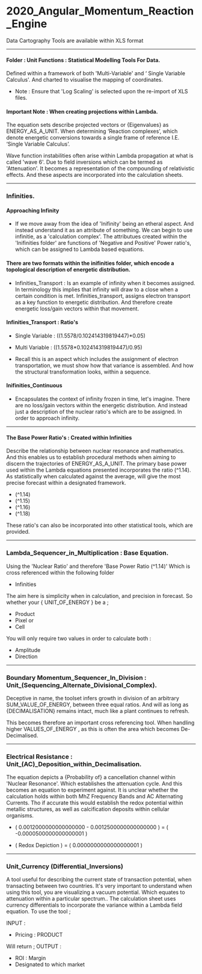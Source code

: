 # 2020_Angular_Momentum_Reaction_Engine 
Data Cartography Tools are available within XLS format

---
 
#### Folder : Unit Functions : Statistical Modelling Tools For Data.

Defined within a framework of both 'Multi-Variable' and ‘ Single Variable Calculus'. 
And charted to visualise the mapping of coordinates. 

* Note : Ensure that 'Log Scaling' is selected upon the re-import of XLS files. 

#### Important Note : When creating projections within Lambda.

The equation sets describe projected vectors or {Eigenvalues} as ENERGY_AS_A_UNIT. When determining ‘Reaction complexes’, which denote energetic conversions towards a single frame of reference I.E. ‘Single Variable Calculus’.

Wave function instabilities often arise within Lambda propagation at what is called 'wave 6'. Due to field inversions which can be termed as 'Attenuation'. It becomes a representation of the compounding of relativistic effects. And these aspects are incorporated into the calculation sheets. 

---

### Infinities.

#### Approaching Infinity

* If we move away from the idea of 'Inifinity' being an etheral aspect. And instead understand it as an attribute of something. 
We can begin to use infinitie, as a 'calculation complex'. The attributues created within the 'Inifinities folder' are functions of 'Negative and Positive' Power ratio's, which can  be assigned to Lambda based equations.

#### There are two formats within the inifinities folder, which encode a topological description of energetic distribution. 

- Infinities_Transport : Is an example of infinity when it becomes assigned. In terminology this implies that infinity will draw to a close when a certain condition is met.
Infinities_transport, assigns electron transport as a key function to energetic distribution. And therefore create energetic loss/gain vectors within that movement. 

#### Infinities_Transport : Ratio's

* Single Variable : ((1.5578/0.102414319819447)*0.05)
* Multi Variable : ((1.5578*0.102414319819447)/0.95)

* Recall this is an aspect which includes the assignment of electron transportation, we must show how that variance is assembled. And how the structural transformation looks, within a sequence.

#### Inifinities_Continuous 

* Encapsulates the context of infinity frozen in time, let's imagine. There are no loss/gain vectors within the energetic distribution. And instead just a description of the nuclear ratio's which are to be assigned. In order to approach infinity. 

---

#### The Base Power Ratio's : Created within Infinities

Describe the relationship between nuclear resonance and mathematics. And this enables us to establish procedural methods when aiming to discern the trajectories of ENERGY_AS_A_UNIT. The primary base power used within the Lambda equations presented incorporates the ratio (^1.14). As statistically when calculated against the average, will give the most precise forecast within a designated framework. 

* (^1.14)
* (^1.15)
* (^1.16)
* (^1.18)

These ratio's can also be incorporated into other statistical tools, which are provided.

---

### Lambda_Sequencer_in_Multiplication : Base Equation.

Using the 'Nuclear Ratio' and therefore 'Base Power Ratio (^1.14)' 
Which is cross referenced within the following folder 

* Infinities 

The aim here is simplicity when in calculation, and precision in forecast. 
So whether your { UNIT_OF_ENERGY } be a ;

* Product
* Pixel or
* Cell

You will only require two values in order to calculate both :

* Amplitude
* Direction 


---

### Boundary Momentum_Sequencer_In_Division : Unit_(Sequencing_Alternate_Divisional_Complex).

Deceptive in name, the toolset infers growth in division of an arbitrary SUM_VALUE_OF_ENERGY, 
between three equal ratios. And will as long as {DECIMALISATION} remains intact, much like a plant continues to refresh. 

This becomes therefore an important cross referencing tool. 
When handling higher VALUES_OF_ENERGY , as this is often the area which becomes De-Decimalised.

---

### Electrical Resistance : Unit_(AC)_Deposition_within_Decimalisation.

The equation depicts a {Probability of} a cancellation channel within 'Nuclear Resonance'. Which establishes the attenuation cycle. And this becomes an equation to experiment against. It is unclear whether the calculation holds within both MhZ Frequency Bands and AC Alternating Currents. Tho if accurate this would establish the redox potential within metallic structures, as well as calcification deposits within cellular organisms. 

* ( 0.0012000000000000000 - 0.0012500000000000000 ) = ( -0.0000500000000000001 )

* ( Redox Depiction ) = ( 0.0000000000000000001 )

---

### Unit_Currency (Differential_Inversions)

A tool useful for describing the current state of transaction potential, when transacting between two countries. 
It's very important to understand when using this tool, you are visualizing a vacuum potential. Which equates to attenuation within a particular spectrum.. 
The calculation sheet uses currency differentials to incorporate the variance within a Lambda field equation. To use the tool ; 

INPUT : 
* Pricing : PRODUCT

Will return ;
OUTPUT : 

* ROI : Margin 
* Designated to which market
